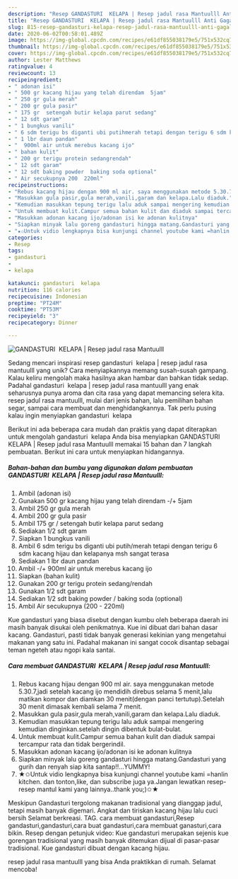 ```yaml
---
description: "Resep GANDASTURI  KELAPA | Resep jadul rasa Mantuulll Anti Gagal"
title: "Resep GANDASTURI  KELAPA | Resep jadul rasa Mantuulll Anti Gagal"
slug: 815-resep-gandasturi-kelapa-resep-jadul-rasa-mantuulll-anti-gagal
date: 2020-06-02T00:58:01.489Z
image: https://img-global.cpcdn.com/recipes/e61df855038179e5/751x532cq70/gandasturi-kelapa-resep-jadul-rasa-mantuulll-foto-resep-utama.jpg
thumbnail: https://img-global.cpcdn.com/recipes/e61df855038179e5/751x532cq70/gandasturi-kelapa-resep-jadul-rasa-mantuulll-foto-resep-utama.jpg
cover: https://img-global.cpcdn.com/recipes/e61df855038179e5/751x532cq70/gandasturi-kelapa-resep-jadul-rasa-mantuulll-foto-resep-utama.jpg
author: Lester Matthews
ratingvalue: 4
reviewcount: 13
recipeingredient:
- " adonan isi"
- " 500 gr kacang hijau yang telah direndam  5jam"
- " 250 gr gula merah"
- " 200 gr gula pasir"
- " 175 gr  setengah butir kelapa parut sedang"
- " 12 sdt garam"
- " 1 bungkus vanili"
- " 6 sdm terigu bs diganti ubi putihmerah tetapi dengan terigu 6 sdm kacang hijau dan kelapanya msh sangat terasa"
- " 1 lbr daun pandan"
- "  900ml air untuk merebus kacang ijo"
- " bahan kulit"
- " 200 gr terigu protein sedangrendah"
- " 12 sdt garam"
- " 12 sdt baking powder  baking soda optional"
- " Air secukupnya 200  220ml"
recipeinstructions:
- "Rebus kacang hijau dengan 900 ml air. saya menggunakan metode 5.30.7,jadi setelah kacang ijo mendidih direbus selama 5 menit,lalu matikan kompor dan diamkan 30 menit(dengan panci tertutup).Setelah 30 menit dimasak kembali selama 7 menit."
- "Masukkan gula pasir,gula merah,vanili,garam dan kelapa.Lalu diaduk."
- "Kemudian masukkan tepung terigu lalu aduk sampai mengering kemudian dinginkan.setelah dingin dibentuk bulat-bulat."
- "Untuk membuat kulit.Campur semua bahan kulit dan diaduk sampai tercampur rata dan tidak bergerindil."
- "Masukkan adonan kacang ijo/adonan isi ke adonan kulitnya"
- "Siapkan minyak lalu goreng gandasturi hingga matang.Gandasturi yang gurih dan renyah siap kita santap!!...YUMMY!"
- "★✩Untuk vidio lengkapnya bisa kunjungi channel youtube kami =hanlin kitchen. dan tonton,like, dan subscribe juga ya.Jangan lewatkan resep-resep mantul kami yang lainnya..thank you;)✩★"
categories:
- Resep
tags:
- gandasturi
- 
- kelapa

katakunci: gandasturi  kelapa 
nutrition: 116 calories
recipecuisine: Indonesian
preptime: "PT24M"
cooktime: "PT53M"
recipeyield: "3"
recipecategory: Dinner

---
```



![GANDASTURI  KELAPA | Resep jadul rasa Mantuulll](https://img-global.cpcdn.com/recipes/e61df855038179e5/751x532cq70/gandasturi-kelapa-resep-jadul-rasa-mantuulll-foto-resep-utama.jpg)

Sedang mencari inspirasi resep gandasturi  kelapa | resep jadul rasa mantuulll yang unik? Cara menyiapkannya memang susah-susah gampang. Kalau keliru mengolah maka hasilnya akan hambar dan bahkan tidak sedap. Padahal gandasturi  kelapa | resep jadul rasa mantuulll yang enak seharusnya punya aroma dan cita rasa yang dapat memancing selera kita.
 resep jadul rasa mantuulll, mulai dari jenis bahan, lalu pemilihan bahan segar, sampai cara membuat dan menghidangkannya. Tak perlu pusing kalau ingin menyiapkan gandasturi  kelapa 

Berikut ini ada beberapa cara mudah dan praktis yang dapat diterapkan untuk mengolah gandasturi  kelapa  Anda bisa menyiapkan GANDASTURI  KELAPA | Resep jadul rasa Mantuulll memakai 15 bahan dan 7 langkah pembuatan. Berikut ini cara untuk menyiapkan hidangannya.

<!--inarticleads1-->

##### Bahan-bahan dan bumbu yang digunakan dalam pembuatan GANDASTURI  KELAPA | Resep jadul rasa Mantuulll:

1. Ambil  (adonan isi)
1. Gunakan  500 gr kacang hijau yang telah direndam -/+ 5jam
1. Ambil  250 gr gula merah
1. Ambil  200 gr gula pasir
1. Ambil  175 gr / setengah butir kelapa parut sedang
1. Sediakan  1/2 sdt garam
1. Siapkan  1 bungkus vanili
1. Ambil  6 sdm terigu bs diganti ubi putih/merah tetapi dengan terigu 6 sdm kacang hijau dan kelapanya msh sangat terasa
1. Sediakan  1 lbr daun pandan
1. Ambil  -/+ 900ml air untuk merebus kacang ijo
1. Siapkan  (bahan kulit)
1. Gunakan  200 gr terigu protein sedang/rendah
1. Gunakan  1/2 sdt garam
1. Sediakan  1/2 sdt baking powder / baking soda (optional)
1. Ambil  Air secukupnya (200 - 220ml)


Kue gandasturi yang biasa disebut dengan kumbu oleh beberapa daerah ini masih banyak disukai oleh penikmatnya. Kue ini dibuat dari bahan dasar kacang. Gandasturi, pasti tidak banyak generasi kekinian yang mengetahui makanan yang satu ini. Padahal makanan ini sangat cocok disantap sebagai teman ngeteh atau ngopi kala santai. 

<!--inarticleads2-->

##### Cara membuat GANDASTURI  KELAPA | Resep jadul rasa Mantuulll:

1. Rebus kacang hijau dengan 900 ml air. saya menggunakan metode 5.30.7,jadi setelah kacang ijo mendidih direbus selama 5 menit,lalu matikan kompor dan diamkan 30 menit(dengan panci tertutup).Setelah 30 menit dimasak kembali selama 7 menit.
1. Masukkan gula pasir,gula merah,vanili,garam dan kelapa.Lalu diaduk.
1. Kemudian masukkan tepung terigu lalu aduk sampai mengering kemudian dinginkan.setelah dingin dibentuk bulat-bulat.
1. Untuk membuat kulit.Campur semua bahan kulit dan diaduk sampai tercampur rata dan tidak bergerindil.
1. Masukkan adonan kacang ijo/adonan isi ke adonan kulitnya
1. Siapkan minyak lalu goreng gandasturi hingga matang.Gandasturi yang gurih dan renyah siap kita santap!!...YUMMY!
1. ★✩Untuk vidio lengkapnya bisa kunjungi channel youtube kami =hanlin kitchen. dan tonton,like, dan subscribe juga ya.Jangan lewatkan resep-resep mantul kami yang lainnya..thank you;)✩★


Meskipun Gandasturi tergolong makanan tradisional yang dianggap jadul, tetapi masih banyak digemari. Angkat dan tiriskan kacang hijau lalu cuci bersih Selamat berkreasi. TAG. cara membuat gandasturi,Resep gandasturi,gandasturi,cara buat gandasturi,cara membuat ganasturi,cara bikin. Resep dengan petunjuk video: Kue gandasturi merupakan sejenis kue gorengan tradisional yang masih banyak ditemukan dijual di pasar-pasar tradisional. Kue gandasturi dibuat dengan kacang hijau. 

 resep jadul rasa mantuulll yang bisa Anda praktikkan di rumah. Selamat mencoba!
